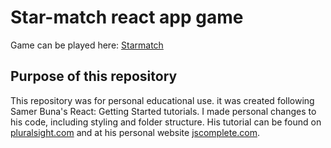 # Star-match react app game

Game can be played here: [Starmatch](https://abehuerta.github.io/star-match/)

## Purpose of this repository

This repository was for personal educational use. it was created following Samer Buna's React: Getting Started tutorials. I made personal changes to his code, including styling and folder structure. His tutorial can be found on [pluralsight.com](https://app.pluralsight.com/library/courses/react-js-getting-started/table-of-contents) and at his personal website [jscomplete.com](https://jscomplete.com/learn).